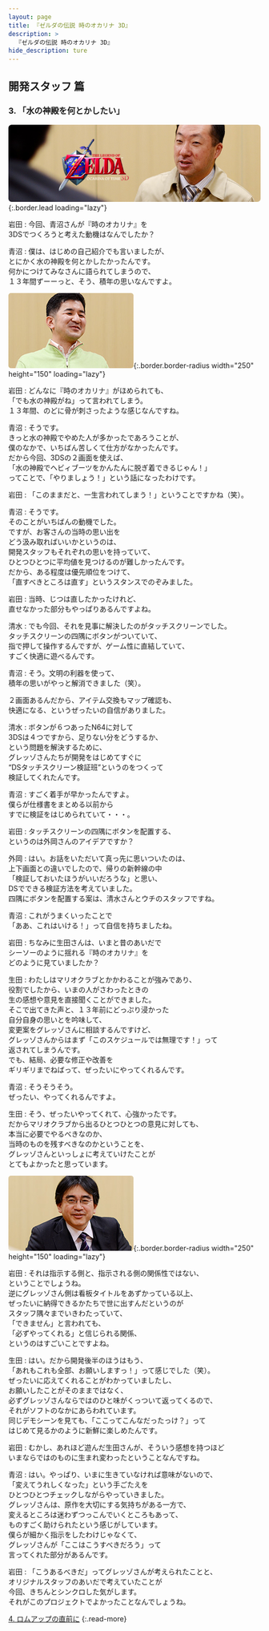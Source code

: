 ```yaml
---
layout: page
title: 『ゼルダの伝説 時のオカリナ 3D』
description: >
  『ゼルダの伝説 時のオカリナ 3D』
hide_description: ture
---
```


## 開発スタッフ 篇

### 3. 「水の神殿を何とかしたい」

![](/interviews/jp/3ds/aqej/vol1/img/mainvisual3.jpg){:.border.lead loading="lazy"}

岩田
: 今回、青沼さんが『時のオカリナ』を<br>3DSでつくろうと考えた動機はなんでしたか？

青沼
: 僕は、はじめの自己紹介でも言いましたが、<br>とにかく水の神殿を何とかしたかったんです。<br>何かにつけてみなさんに語られてしまうので、<br>１３年間ずーーっと、そう、積年の思いなんですよ。

![](/interviews/jp/3ds/aqej/vol1/img/photo10.jpg){:.border.border-radius width="250" height="150"  loading="lazy"}

岩田
: どんなに『時のオカリナ』がほめられても、<br>「でも水の神殿がね」って言われてしまう。<br>１３年間、のどに骨が刺さったような感じなんですね。

青沼
: そうです。<br>きっと水の神殿でやめた人が多かったであろうことが、<br>僕のなかで、いちばん苦しくて仕方がなかったんです。<br>だから今回、3DSの２画面を使えば、<br>「水の神殿でヘビィブーツをかんたんに脱ぎ着できるじゃん！」<br>ってことで、「やりましょう！」という話になったわけです。

岩田
: 「このままだと、一生言われてしまう！」ということですかね（笑）。

青沼
: そうです。<br>そのことがいちばんの動機でした。<br>ですが、お客さんの当時の思い出を<br>どう汲み取ればいいかというのは、<br>開発スタッフもそれぞれの思いを持っていて、<br>ひとつひとつに平均値を見つけるのが難しかったんです。<br>だから、ある程度は優先順位をつけて、<br>「直すべきところは直す」というスタンスでのぞみました。

岩田
: 当時、じつは直したかったけれど、<br>直せなかった部分もやっぱりあるんですよね。

清水
: でも今回、それを見事に解決したのがタッチスクリーンでした。<br>タッチスクリーンの四隅にボタンがついていて、<br>指で押して操作するんですが、ゲーム性に直結していて、<br>すごく快適に遊べるんです。

青沼
: そう。文明の利器を使って、<br>積年の思いがやっと解消できました（笑）。<br>

２画面あるんだから、アイテム交換もマップ確認も、<br>快適になる、というぜったいの自信がありました。

清水
: ボタンが６つあったN64に対して<br>3DSは４つですから、足りない分をどうするか、<br>という問題を解決するために、<br>グレッゾさんたちが開発をはじめてすぐに<br>“DSタッチスクリーン検証班”というのをつくって<br>検証してくれたんです。

青沼
: すごく着手が早かったんですよ。<br>僕らが仕様書をまとめる以前から<br>すでに検証をはじめられていて・・・。

岩田
: タッチスクリーンの四隅にボタンを配置する、<br>というのは外岡さんのアイデアですか？

外岡
: はい。お話をいただいて真っ先に思いついたのは、<br>上下画面との違いでしたので、帰りの新幹線の中<br>「検証しておいたほうがいいだろうな」と思い、<br>DSでできる検証方法を考えていました。<br>四隅にボタンを配置する案は、清水さんとウチのスタッフですね。

青沼
: これがうまくいったことで<br>「ああ、これはいける！」って自信を持ちましたね。

岩田
: ちなみに生田さんは、いまと昔のあいだで<br>シーソーのように揺れる『時のオカリナ』を<br>どのように見ていましたか？

生田
: わたしはマリオクラブとかかわることが強みであり、<br>役割でしたから、いまの人がさわったときの<br>生の感想や意見を直接聞くことができました。<br>そこで出てきた声と、１３年前にどっぷり浸かった<br>自分自身の思いとを吟味して、<br>変更案をグレッゾさんに相談するんですけど、<br>グレッゾさんからはまず「このスケジュールでは無理です！」って<br>返されてしまうんです。<br>でも、結局、必要な修正や改善を<br>ギリギリまでねばって、ぜったいにやってくれるんです。

青沼
: そうそうそう。<br>ぜったい、やってくれるんですよ。

生田
: そう、ぜったいやってくれて、心強かったです。<br>だからマリオクラブから出るひとつひとつの意見に対しても、<br>本当に必要でやるべきなのか、<br>当時のものを残すべきなのかということを、<br>グレッゾさんといっしょに考えていけたことが<br>とてもよかったと思っています。

![](/interviews/jp/3ds/aqej/vol1/img/photo11.jpg){:.border.border-radius width="250" height="150"  loading="lazy"}

岩田
: それは指示する側と、指示される側の関係性ではない、<br>ということでしょうね。<br>逆にグレッゾさん側は看板タイトルをあずかっている以上、<br>ぜったいに納得できるかたちで世に出すんだというのが<br>スタッフ隅々までいきわたっていて、<br>「できません」と言われても、<br>「必ずやってくれる」と信じられる関係、<br>というのはすごいことですよね。

生田
: はい。だから開発後半のほうはもう、<br>「あれもこれも全部、お願いしますっ！」って感じでした（笑）。<br>ぜったいに応えてくれることがわかっていましたし、<br>お願いしたことがそのままではなく、<br>必ずグレッゾさんならではのひと味がくっついて返ってくるので、<br>それがソフトのなかにあらわれています。<br>同じデモシーンを見ても、「ここってこんなだったっけ？」って<br>はじめて見るかのように新鮮に楽しめたんです。

岩田
: むかし、あれほど遊んだ生田さんが、そういう感想を持つほど<br>いまならではのものに生まれ変わったということなんですね。

青沼
: はい。やっぱり、いまに生きていなければ意味がないので、<br>「変えてうれしくなった」という手ごたえを<br>ひとつひとつチェックしながらやっていきました。<br>グレッゾさんは、原作を大切にする気持ちがある一方で、<br>変えるところは迷わずつっこんでいくところもあって、<br>ものすごく助けられたという感じがしています。<br>僕らが細かく指示をしたわけじゃなくて、<br>グレッゾさんが「ここはこうすべきだろう」って<br>言ってくれた部分があるんです。

岩田
: 「こうあるべきだ」ってグレッゾさんが考えられたことと、<br>オリジナルスタッフのあいだで考えていたことが<br>今回、きちんとシンクロした気がします。<br>それがこのプロジェクトでよかったことなんでしょうね。


[4. ロムアップの直前に](4.md)
{:.read-more}
